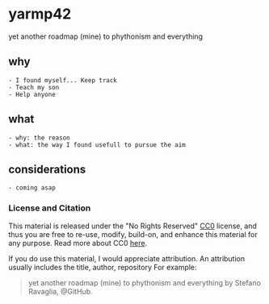 # yarmp42
yet another roadmap (mine) to phythonism and everything

## why
    - I found myself... Keep track
    - Teach my son
    - Help anyone

## what
    - why: the reason 
    - what: the way I found usefull to pursue the aim

## considerations
    - coming asap

### License and Citation

This material is released under the "No Rights Reserved" [CC0](LICENSE)
license, and thus you are free to re-use, modify, build-on, and enhance this material for any purpose.
Read more about CC0 [here](https://creativecommons.org/share-your-work/public-domain/cc0/).

If you do use this material, I would appreciate attribution.
An attribution usually includes the title, author, repository
For example:

> yet another roadmap (mine) to phythonism and everything by Stefano Ravaglia, @GitHub.